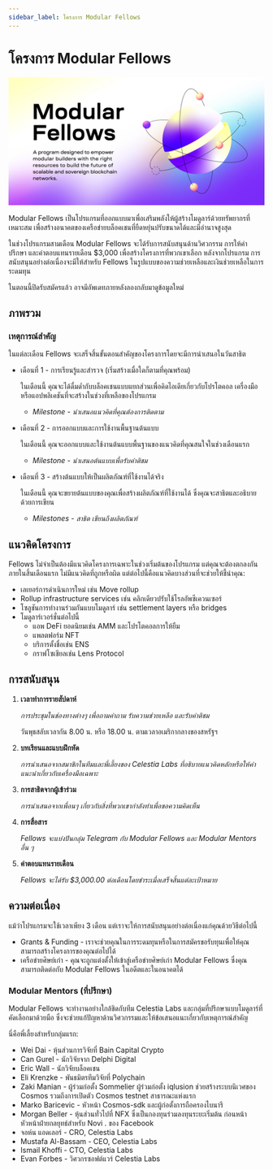 ```yaml
---
sidebar_label: โครงการ Modular Fellows
---
```


# โครงการ Modular Fellows

![Modular Fellows](/img/modular_fellows.jpg)

Modular Fellows เป็นโปรแกรมที่ออกแบบมาเพื่อเสริมพลังให้ผู้สร้างโมดูลาร์ด้วยทรัพยากรที่เหมาะสม เพื่อสร้างอนาคตของเครือข่ายบล็อคเชนที่ยืดหยุ่นปรับขนาดได้และมีอำนาจสูงสุด

ในช่วงโปรแกรมสามเดือน Modular Fellows จะได้รับการสนับสนุนด้านวิศวกรรม การให้คำปรึกษา และค่าตอบแทนรายเดือน $3,000 เพื่อสร้างโครงการที่พวกเขาเลือก หลังจากโปรแกรม การสนับสนุนอย่างต่อเนื่องจะมีให้สำหรับ Fellows ในรูปแบบของความช่วยเหลือและเงินช่วยเหลือในการระดมทุน

ในตอนนี้ปิดรับสมัครแล้ว อาจมีอัพเดทภายหลังลองกลับมาดูข้อมูลใหม่

## ภาพรวม

### เหตุการณ์สำคัญ

ในแต่ละเดือน Fellows จะเสร็จสิ้นขั้นตอนสำคัญของโครงการโดยจะมีการนำเสนอในวันสาธิต

- เดือนที่ 1 - การเรียนรู้และสำรวจ (เริ่มสร้างเมื่อใดก็ตามที่คุณพร้อม)

  ในเดือนนี้ คุณจะได้ดื่มด่ำกับบล็อคเชนแบบแยกส่วนเพื่อคิดไอเดียเกี่ยวกับโปรโตคอล เครื่องมือ หรือแอปพลิเคชันที่จะสร้างในช่วงที่เหลือของโปรแกรม

  - *Milestone - นำเสนอแนวคิดที่คุณต้องการติดตาม*

- เดือนที่ 2 - การออกแบบและการใช้งานพื้นฐานต้นแบบ

  ในเดือนนี้ คุณจะออกแบบและใช้งานต้นแบบพื้นฐานของแนวคิดที่คุณสนใจในช่วงเดือนแรก

  - *Milestone - นำเสนอต้นแบบเพื่อรับคำติชม*

- เดือนที่ 3 - สร้างต้นแบบให้เป็นผลิตภัณฑ์ที่ใช้งานได้จริง

  ในเดือนนี้ คุณจะขยายต้นแบบของคุณเพื่อสร้างผลิตภัณฑ์ที่ใช้งานได้ ซึ่งคุณจะสาธิตและอธิบายด้วยการเขียน

  - *Milestones - สาธิต เขียนถึงผลิตภัณฑ์*

## แนวคิดโครงการ

Fellows ไม่จำเป็นต้องมีแนวคิดโครงการเฉพาะในช่วงเริ่มต้นของโปรแกรม แต่คุณจะต้องตกลงกันภายในสิ้นเดือนแรก ไม่มีแนวคิดที่ถูกหรือผิด แต่ต่อไปนี้คือแนวคิดบางส่วนที่จะช่วยให้ชี้นำคุณ:

- เลเยอร์การดำเนินการใหม่ เช่น Move rollup
- Rollup infrastructure services เช่น คลิกเดียวปรับใช้โรลอัพซีเควนเซอร์
- โซลูชันการทำงานร่วมกันแบบโมดูลาร์ เช่น settlement layers หรือ bridges
- โมดูลาร์เวอร์ชั่นต่อไปนี้
  - แอพ DeFi ยอดนิยมเช่น AMM และโปรโตคอลการให้ยืม
  - แพลตฟอร์ม NFT
  - บริการตั้งชื่อเช่น ENS
  - กราฟโซเชียลเช่น Lens Protocol

## การสนับสนุน

1. **เวลาทำการรายสัปดาห์**

    *การประชุมในช่องทางต่างๆ เพื่อถามคำถาม รับความช่วยเหลือ และรับคำติชม*

    วันพุธสลับเวลากัน 8.00 น. หรือ 18.00 น. ตามเวลาอเมริกากลางของสหรัฐฯ

2. **บทเรียนและแบบฝึกหัด**

    *การนำเสนอจากสมาชิกในทีมและพี่เลี้ยงของ Celestia Labs ที่อธิบายแนวคิดหลักหรือให้คำแนะนำเกี่ยวกับเครื่องมือเฉพาะ*

3. **การสาธิตจากผู้เข้าร่วม**

    *การนำเสนอจากเพื่อนๆ เกี่ยวกับสิ่งที่พวกเขากำลังทำเพื่อขอความคิดเห็น*

4. **การสื่อสาร**

    *Fellows จะแบ่งปันกลุ่ม Telegram กับ Modular Fellows และ Modular Mentors อื่น ๆ*

5. **ค่าตอบแทนรายเดือน**

    *Fellows จะได้รับ $3,000.00 ต่อเดือนโดยชำระเมื่อเสร็จสิ้นแต่ละเป้าหมาย*

## ความต่อเนื่อง

แม้ว่าโปรแกรมจะใช้เวลาเพียง 3 เดือน แต่เราจะให้การสนับสนุนอย่างต่อเนื่องแก่คุณด้วยวิธีต่อไปนี้

- Grants & Funding - เราจะช่วยคุณในการระดมทุนหรือในการสมัครขอรับทุนเพื่อให้คุณสามารถสร้างโครงการของคุณต่อไปได้
- เครือข่ายศิษย์เก่า - คุณจะถูกแต่งตั้งให้เข้าสู่เครือข่ายศิษย์เก่า Modular Fellows ซึ่งคุณสามารถติดต่อกับ Modular Fellows ในอดีตและในอนาคตได้

### Modular Mentors (ที่ปรึกษา)

Modular Fellows จะทำงานอย่างใกล้ชิดกับทีม Celestia Labs และกลุ่มที่ปรึกษาแบบโมดูลาร์ที่คัดเลือกมาด้วยมือ ซึ่งจะช่วยแก้ปัญหาด้านวิศวกรรมและให้ข้อเสนอแนะเกี่ยวกับเหตุการณ์สำคัญ

นี่คือพี่เลี้ยงสำหรับกลุ่มแรก:

- Wei Dai - หุ้นส่วนการวิจัยที่ Bain Capital Crypto
- Can Gurel - นักวิจัยจาก Delphi Digital
- Eric Wall - นักวิจัยบล็อคเชน
- Eli Krenzke - พันธมิตรทีมวิจัยที่ Polychain
- Zaki Manian - ผู้ร่วมก่อตั้ง Sommelier ผู้ร่วมก่อตั้ง iqlusion ช่วยสร้างระบบนิเวศของ Cosmos รวมถึงการเปิดตัว Cosmos testnet สาธารณะแห่งแรก
- Marko Baricevic - หัวหน้า Cosmos-sdk และผู้ก่อตั้งการถือครองไบนารี
- Morgan Beller - หุ้นส่วนทั่วไปที่ NFX ซึ่งเป็นกองทุนร่วมลงทุนระยะเริ่มต้น ก่อนหน้า หัวหน้าฝ่ายกลยุทธ์สำหรับ Novi . ของ Facebook
- จอห์น แอดเลอร์ - CRO, Celestia Labs
- Mustafa Al-Bassam - CEO, Celestia Labs
- Ismail Khoffi - CTO, Celestia Labs
- Evan Forbes - วิศวกรซอฟต์แวร์ Celestia Labs
